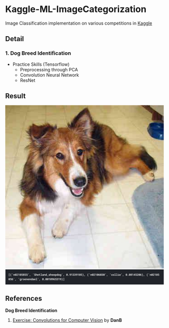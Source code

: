 # Kaggle-ML-ImageCategorization
Image Classification implementation on various competitions in [Kaggle](https://www.kaggle.com)

## Detail
### 1. Dog Breed Identification
- Practice Skills (Tensorflow)
  - Preprocessing through PCA
  - Convolution Neural Network
  - ResNet 

## Result
<kbd><img src="Dog Breed Identification/result1_01.jpeg" alt="result" width="1000"></kbd>
<kbd><img src="Dog Breed Identification/result1_02.PNG" alt="result" width="1000"></kbd>

## References
**Dog Breed Identification**
1. [Exercise: Convolutions for Computer Vision](https://www.kaggle.com/dansbecker/exercise-convolutions-for-computer-vision) by **DanB**
